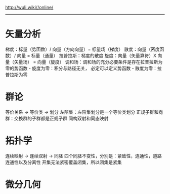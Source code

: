 http://wuli.wiki//online/

---

# 矢量分析

梯度：标量（势函数）/ 向量（方向向量）= 标量场（梯度）
散度：向量（密度函数）/ 向量 = 标量（通量）
拉普拉斯：梯度的散度
旋度：向量（矢量算符）X 向量（矢量场） = 向量（旋度）
调和场：调和场的充分必要条件是存在拉普拉斯为零的势函数
	- 旋度为零：积分与路径无关， 必定可以定义势函数
	- 散度为零：拉普拉斯为零

# 群论

等价关系 -> 等价类 -> 划分
左陪集：左陪集划分是一个等价类划分
正规子群和商群：交换群的子群都是正规子群
同构双射和同态映射

# 拓扑学

连续映射 -> 连续双射 -> 同胚
四个同胚不变性，分别是：紧致性，连通性，道路连通性以及分离性
开集无法紧密覆盖闭集，所以闭集是紧集

# 微分几何